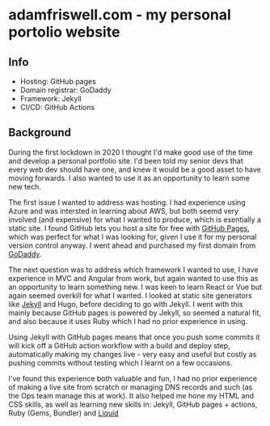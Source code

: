 # adamfriswell.com - my personal portolio website

## Info
- Hosting: GitHub pages
- Domain registrar: GoDaddy
- Framework: Jekyll
- CI/CD: GitHub Actions

## Background
During the first lockdown in 2020 I thought I'd make good use of the time and develop a personal portfolio site. I'd been told my senior devs that every web dev should have one, and knew it would be a good asset to have moving forwards. I also wanted to use it as an opportunity to learn some new tech.

The first issue I wanted to address was hosting. I had experience using Azure and was intersted in learning about AWS, but both seemd very involved (and expensive) for what I wanted to produce, which is esentially a static site. I found GitHub lets you host a site for free with [GitHub Pages](https://pages.github.com/), which was perfect for what I was looking for, given I use it for my personal version control anyway. I went ahead and purchased my first domain from [GoDaddy](https://www.godaddy.com/en-uk). 

The next question was to address which framework I wanted to use, I have experience in MVC and Angular from work, but again wanted to use this as an opportunity to learn something new. I was keen to learn React or Vue but again seemed overkill for what I wanted. I looked at static site generators like [Jekyll](https://jekyllrb.com/) and Hugo, before deciding to go with Jekyll. I went with this mainly because GitHub pages is powered by Jekyll, so seemed a natural fit, and also because it uses Ruby which I had no prior experience in using.

Using Jekyll with GitHub pages means that once you push some commits it will kick off a GitHub action workflow with a build and deploy step, automatically making my changes live - very easy and useful but costly as pushing commits without testing which I learnt on a few occasions.

I've found this experience both valuable and fun, I had no prior experience of making a live site from scratch or managing DNS records and such (as the Ops team manage this at work). It also helped me hone my HTML and CSS skills, as well as learning new skills in: Jekyll, GitHub pages + actions, Ruby (Gems, Bundler) and [Liquid](https://shopify.github.io/liquid/)